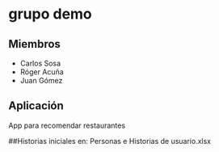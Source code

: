 # grupo demo

## Miembros

* Carlos Sosa
* Róger Acuña
* Juan Gómez

## Aplicación 
App para recomendar restaurantes

##Historias iniciales en: 
Personas e Historias de usuario.xlsx